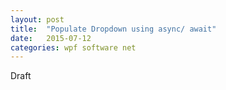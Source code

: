 ```yaml
---
layout: post
title:  "Populate Dropdown using async/ await"
date:   2015-07-12
categories: wpf software net
---
```


Draft
